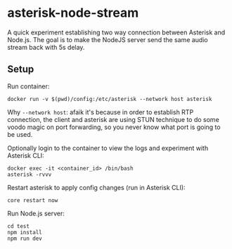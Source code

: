 # asterisk-node-stream

A quick experiment establishing two way connection between Asterisk and Node.js.
The goal is to make the NodeJS server send the same audio stream back with 5s delay.

## Setup
Run container:
```
docker run -v $(pwd)/config:/etc/asterisk --network host asterisk
```
Why `--network host`: afaik it's because in order to establish RTP connection, the client and asterisk are using STUN technique to do some voodo magic on port forwarding, so you never know what port is going to be used.

Optionally login to the container to view the logs and experiment with Asterisk CLI:
```
docker exec -it <container_id> /bin/bash
asterisk -rvvv
```

Restart asterisk to apply config changes (run in Asterisk CLI):
```
core restart now
```

Run Node.js server:
```
cd test
npm install
npm run dev
```